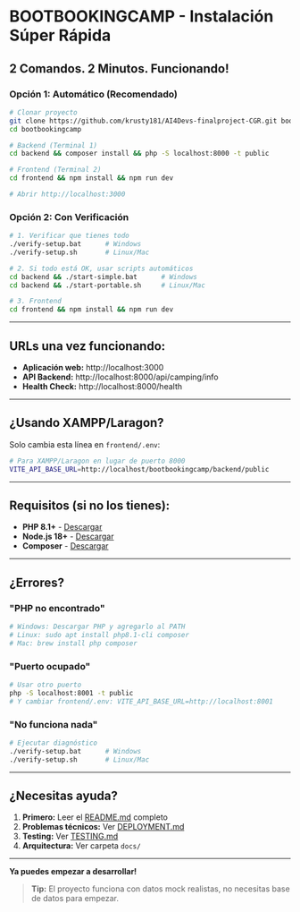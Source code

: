# BOOTBOOKINGCAMP - Instalación Súper Rápida

## **2 Comandos. 2 Minutos. Funcionando!**

### **Opción 1: Automático (Recomendado)**

```bash
# Clonar proyecto
git clone https://github.com/krusty181/AI4Devs-finalproject-CGR.git bootbookingcamp
cd bootbookingcamp

# Backend (Terminal 1)
cd backend && composer install && php -S localhost:8000 -t public

# Frontend (Terminal 2)
cd frontend && npm install && npm run dev

# Abrir http://localhost:3000
```

### **Opción 2: Con Verificación**

```bash
# 1. Verificar que tienes todo
./verify-setup.bat      # Windows
./verify-setup.sh       # Linux/Mac

# 2. Si todo está OK, usar scripts automáticos
cd backend && ./start-simple.bat      # Windows
cd backend && ./start-portable.sh     # Linux/Mac

# 3. Frontend
cd frontend && npm install && npm run dev
```

---

## **URLs una vez funcionando:**
- **Aplicación web:** http://localhost:3000
- **API Backend:** http://localhost:8000/api/camping/info  
- **Health Check:** http://localhost:8000/health

---

## **¿Usando XAMPP/Laragon?**

Solo cambia esta línea en `frontend/.env`:
```bash
# Para XAMPP/Laragon en lugar de puerto 8000
VITE_API_BASE_URL=http://localhost/bootbookingcamp/backend/public
```

---

## **Requisitos (si no los tienes):**
- **PHP 8.1+** - [Descargar](https://php.net/downloads.php)
- **Node.js 18+** - [Descargar](https://nodejs.org/)
- **Composer** - [Descargar](https://getcomposer.org/download/)

---

## **¿Errores?**

### "PHP no encontrado"
```bash
# Windows: Descargar PHP y agregarlo al PATH
# Linux: sudo apt install php8.1-cli composer
# Mac: brew install php composer
```

### "Puerto ocupado"  
```bash
# Usar otro puerto
php -S localhost:8001 -t public
# Y cambiar frontend/.env: VITE_API_BASE_URL=http://localhost:8001
```

### "No funciona nada"
```bash
# Ejecutar diagnóstico
./verify-setup.bat      # Windows
./verify-setup.sh       # Linux/Mac
```

---

## **¿Necesitas ayuda?**
1. **Primero:** Leer el [README.md](./README.md) completo
2. **Problemas técnicos:** Ver [DEPLOYMENT.md](./DEPLOYMENT.md)  
3. **Testing:** Ver [TESTING.md](./TESTING.md)
4. **Arquitectura:** Ver carpeta `docs/`

---

**Ya puedes empezar a desarrollar!**

> **Tip:** El proyecto funciona con datos mock realistas, no necesitas base de datos para empezar.